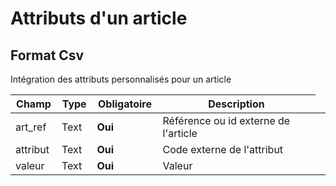 # Attributs d'un article


<h2>Format Csv</h2><p>Int&#233;gration des attributs personnalis&#233;s pour un article</p>


<table style='width:100%'><thead><tr><th>Champ</th><th>Type</th><th>Obligatoire</th><th style='width:50%'>Description</th></tr></thead><tbody><tr><td>art_ref</td><td>Text</td><td><b>Oui</b></td><td>R&#233;f&#233;rence ou id externe de l&#39;article</td><td><tr><td>attribut</td><td>Text</td><td><b>Oui</b></td><td>Code externe de l&#39;attribut</td><td><tr><td>valeur</td><td>Text</td><td><b>Oui</b></td><td>Valeur</td><td></tbody></table>

